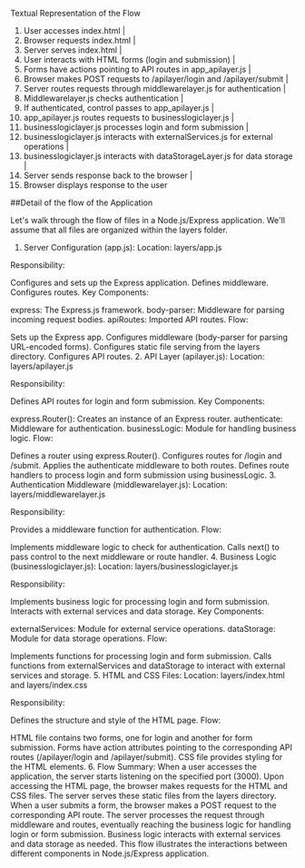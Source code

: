 Textual Representation of the Flow
1. User accesses index.html
   |
2. Browser requests index.html
   |
3. Server serves index.html
   |
4. User interacts with HTML forms (login and submission)
   |
5. Forms have actions pointing to API routes in app_apilayer.js
   |
6. Browser makes POST requests to /apilayer/login and /apilayer/submit
   |
7. Server routes requests through middlewarelayer.js for authentication
   |
8. Middlewarelayer.js checks authentication
   |
9. If authenticated, control passes to app_apilayer.js
   |
10. app_apilayer.js routes requests to businesslogiclayer.js
    |
11. businesslogiclayer.js processes login and form submission
    |
12. businesslogiclayer.js interacts with externalServices.js for external operations
    |
13. businesslogiclayer.js interacts with dataStorageLayer.js for data storage
    |
14. Server sends response back to the browser
   |
15. Browser displays response to the user



##Detail of the flow of the Application

Let's walk through the flow of files in a Node.js/Express application. We'll assume that all files are organized within the layers folder.

1. Server Configuration (app.js):
Location: layers/app.js

Responsibility:

Configures and sets up the Express application.
Defines middleware.
Configures routes.
Key Components:

express: The Express.js framework.
body-parser: Middleware for parsing incoming request bodies.
apiRoutes: Imported API routes.
Flow:

Sets up the Express app.
Configures middleware (body-parser for parsing URL-encoded forms).
Configures static file serving from the layers directory.
Configures API routes.
2. API Layer (apilayer.js):
Location: layers/apilayer.js

Responsibility:

Defines API routes for login and form submission.
Key Components:

express.Router(): Creates an instance of an Express router.
authenticate: Middleware for authentication.
businessLogic: Module for handling business logic.
Flow:

Defines a router using express.Router().
Configures routes for /login and /submit.
Applies the authenticate middleware to both routes.
Defines route handlers to process login and form submission using businessLogic.
3. Authentication Middleware (middlewarelayer.js):
Location: layers/middlewarelayer.js

Responsibility:

Provides a middleware function for authentication.
Flow:

Implements middleware logic to check for authentication.
Calls next() to pass control to the next middleware or route handler.
4. Business Logic (businesslogiclayer.js):
Location: layers/businesslogiclayer.js

Responsibility:

Implements business logic for processing login and form submission.
Interacts with external services and data storage.
Key Components:

externalServices: Module for external service operations.
dataStorage: Module for data storage operations.
Flow:

Implements functions for processing login and form submission.
Calls functions from externalServices and dataStorage to interact with external services and storage.
5. HTML and CSS Files:
Location: layers/index.html and layers/index.css

Responsibility:

Defines the structure and style of the HTML page.
Flow:

HTML file contains two forms, one for login and another for form submission.
Forms have action attributes pointing to the corresponding API routes (/apilayer/login and /apilayer/submit).
CSS file provides styling for the HTML elements.
6. Flow Summary:
When a user accesses the application, the server starts listening on the specified port (3000).
Upon accessing the HTML page, the browser makes requests for the HTML and CSS files.
The server serves these static files from the layers directory.
When a user submits a form, the browser makes a POST request to the corresponding API route.
The server processes the request through middleware and routes, eventually reaching the business logic for handling login or form submission.
Business logic interacts with external services and data storage as needed.
This flow illustrates the interactions between different components in Node.js/Express application.



